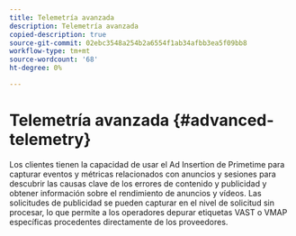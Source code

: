 ```yaml
---
title: Telemetría avanzada
description: Telemetría avanzada
copied-description: true
source-git-commit: 02ebc3548a254b2a6554f1ab34afbb3ea5f09bb8
workflow-type: tm+mt
source-wordcount: '68'
ht-degree: 0%

---
```


# Telemetría avanzada {#advanced-telemetry}

Los clientes tienen la capacidad de usar el Ad Insertion de Primetime para capturar eventos y métricas relacionados con anuncios y sesiones para descubrir las causas clave de los errores de contenido y publicidad y obtener información sobre el rendimiento de anuncios y vídeos.  Las solicitudes de publicidad se pueden capturar en el nivel de solicitud sin procesar, lo que permite a los operadores depurar etiquetas VAST o VMAP específicas procedentes directamente de los proveedores.
